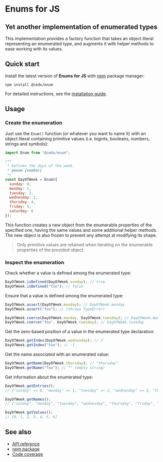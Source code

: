 # Enums for JS

## Yet another implementation of enumerated types
This implementation provides a factory function that takes an object literal representing an enumerated type,
and augments it with helper methods to ease working with its values.

## Quick start
Install the latest version of **Enums for JS** with [npm](https://www.npmjs.com) package manager:

```shell
npm install @cedx/enum
```

For detailed instructions, see the [installation guide](installation.md).

## Usage

### Create the enumeration
Just use the `Enum()` function (or whatever you want to name it) with an object literal containing primitive values (i.e. bigints, booleans, numbers, strings and symbols):

```javascript
import Enum from "@cedx/enum";

/**
 * Defines the days of the week.
 * @enum {number}
 */
const DayOfWeek = Enum({
  sunday: 0,
  monday: 1,
  tuesday: 2,
  wednesday: 3,
  thursday: 4,
  friday: 5,
  saturday: 6
});
```

This function creates a new object from the enumerable properties of the specified one, having the same values and some additional helper methods.
The new object is also frozen to prevent any attempt at modifying its shape.

> Only primitive values are retained when iterating on the enumerable properties of the provided object.

### Inspect the enumeration
Check whether a value is defined among the enumerated type:

```javascript
DayOfWeek.isDefined(DayOfWeek.sunday); // true
DayOfWeek.isDefined("foo"); // false
```

Ensure that a value is defined among the enumerated type:

```javascript
DayOfWeek.assert(DayOfWeek.monday); // DayOfWeek.monday
DayOfWeek.assert("foo"); // (throws TypeError)

DayOfWeek.coerce(DayOfWeek.monday, DayOfWeek.tuesday); // DayOfWeek.monday
DayOfWeek.coerce("foo", DayOfWeek.tuesday); // DayOfWeek.tuesday
```

Get the zero-based position of a value in the enumerated type declaration:

```javascript
DayOfWeek.getIndex(DayOfWeek.wednesday); // 3
DayOfWeek.getIndex("foo"); // -1
```

Get the name associated with an enumerated value:

```javascript
DayOfWeek.getName(DayOfWeek.thursday); // "thursday"
DayOfWeek.getName("foo"); // "" (empty string)
```

Get information about the enumerated type:

```javascript
DayOfWeek.getEntries();
// {"sunday" => 0, "monday" => 1, "tuesday" => 2, "wednesday" => 3, "thursday" => 4, "friday" => 5, "saturday" => 6}

DayOfWeek.getNames();
// ["sunday", "monday", "tuesday", "wednesday", "thursday", "friday", "saturday"]

DayOfWeek.getValues();
// [0, 1, 2, 3, 4, 5, 6]
```

## See also
- [API reference](api/)
- [npm package](https://www.npmjs.com/package/@cedx/enum)
- [Code coverage](https://app.codecov.io/gh/cedx/enum.js)
